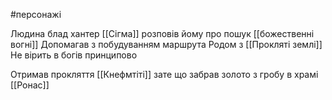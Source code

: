 #персонажі 

Людина блад хантер
[[Сігма]] розповів йому про пошук [[божественні вогні]]
Допомагав з побудуванням маршрута
Родом з [[Прокляті землі]]
Не вірить в богів принципово

Отримав прокляття [[Кнефмтіті]] зате що забрав золото з гробу в храмі [[Ронас]]